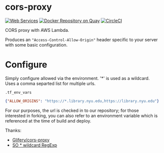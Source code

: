 # cors-proxy

[![Web Services](https://img.shields.io/badge/Owner-LITS%20Web%20Services-Black.svg)](https://shields.io/) 
[![Docker Repository on Quay](https://quay.io/repository/nyulibraries/cors-proxy/status "Docker Repository on Quay")](https://quay.io/repository/nyulibraries/cors-proxy)
[![CircleCI](https://circleci.com/gh/NYULibraries/cors-proxy.svg?style=shield)](https://circleci.com/gh/NYULibraries/cors-proxy)

CORS proxy with AWS Lambda.

Produces an `"Access-Control-Allow-Origin"` header specific to your server with some basic configuration.

# Configure

Simply configure allowed  via the environment. '*' is used as a wildcard. Uses a comma separted list for multiple urls.

`.tf_env_vars`
```json
{"ALLOW_ORIGINS": "https://*.library.nyu.edu,https://library.nyu.edu"}
```

For our purposes, the url is checked in to our repository; for those interested in forking, you can also refer to an environment variable which is referenced at the time of build and deploy.

Thanks:
* [Glifery/cors-proxy](https://github.com/Glifery/cors-proxy)
* [SO * wildcard RegExp](https://stackoverflow.com/a/32402438/8603212)
